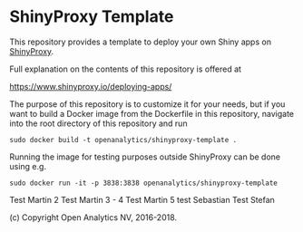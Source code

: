 
# ShinyProxy Template

This repository provides a template to deploy your own Shiny apps on [ShinyProxy](https://www.shinyproxy.io).

Full explanation on the contents of this repository is offered at

https://www.shinyproxy.io/deploying-apps/

The purpose of this repository is to customize it for your needs, but if you want to build a Docker image from the Dockerfile in this repository, navigate into the root directory of this repository and run

```
sudo docker build -t openanalytics/shinyproxy-template .
```

Running the image for testing purposes outside ShinyProxy can be done using e.g.

```
sudo docker run -it -p 3838:3838 openanalytics/shinyproxy-template
```

Test Martin 2
Test Martin 3 - 4
Test Martin 5
test Sebastian
Test Stefan

(c) Copyright Open Analytics NV, 2016-2018.

